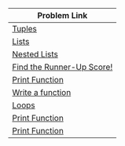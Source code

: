 | Problem Link |
| ------------------|
|[Tuples](https://www.hackerrank.com/challenges/python-tuples/problem?isFullScreen=true)|
|[Lists](https://www.hackerrank.com/challenges/python-lists/problem?isFullScreen=true)|
|[Nested Lists](https://www.hackerrank.com/challenges/nested-list/problem?isFullScreen=true)|
|[Find the Runner-Up Score!](https://www.hackerrank.com/challenges/find-second-maximum-number-in-a-list/problem?isFullScreen=true)|
|[Print Function](https://www.hackerrank.com/challenges/python-print/problem?isFullScreen=true)|
|[Write a function](https://www.hackerrank.com/challenges/write-a-function/problem?isFullScreen=true)|
|[Loops](https://www.hackerrank.com/challenges/python-loops/problem?isFullScreen=true)|
|[Print Function](https://www.hackerrank.com/challenges/what-type-of-triangle/problem?isFullScreen=true)|
|[Print Function](https://www.hackerrank.com/challenges/what-type-of-triangle/problem?isFullScreen=true)|

